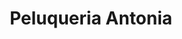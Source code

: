 ---
title: "Peluqueria Antonia"
url: /sant-andreu-de-la-barca/peluqueria-antonia/
shop: peluquería
---